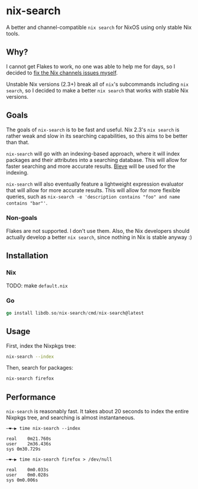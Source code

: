 # nix-search

A better and channel-compatible `nix search` for NixOS using only stable Nix
tools.

## Why?

I cannot get Flakes to work, no one was able to help me for days, so I decided
to [fix the Nix channels issues
myself](https://github.com/diamondburned/nix-bonito).

Unstable Nix versions (2.3+) break all of `nix`'s subcommands including `nix
search`, so I decided to make a better `nix search` that works with stable Nix
versions.

## Goals

The goals of `nix-search` is to be fast and useful. Nix 2.3's `nix search` is
rather weak and slow in its searching capabilities, so this aims to be better
than that.

`nix-search` will go with an indexing-based approach, where it will index
packages and their attributes into a searching database. This will allow for
faster searching and more accurate results. [Bleve](https://blevesearch.com/)
will be used for the indexing.

`nix-search` will also eventually feature a lightweight expression evaluator
that will allow for more accurate results. This will allow for more flexible
queries, such as `nix-search -e 'description contains "foo" and name contains
"bar"'`.

### Non-goals

Flakes are not supported. I don't use them. Also, the Nix developers should
actually develop a better `nix search`, since nothing in Nix is stable anyway :)

## Installation

### Nix

TODO: make `default.nix`

### Go

```go
go install libdb.so/nix-search/cmd/nix-search@latest
```

## Usage

First, index the Nixpkgs tree:

```sh
nix-search --index
```

Then, search for packages:

```sh
nix-search firefox
```

## Performance

`nix-search` is reasonably fast. It takes about 20 seconds to index the entire
Nixpkgs tree, and searching is almost instantaneous.

```
―❤―▶ time nix-search --index

real	0m21.760s
user	2m36.436s
sys	0m30.729s

―❤―▶ time nix-search firefox > /dev/null

real	0m0.033s
user	0m0.028s
sys	0m0.006s

```
